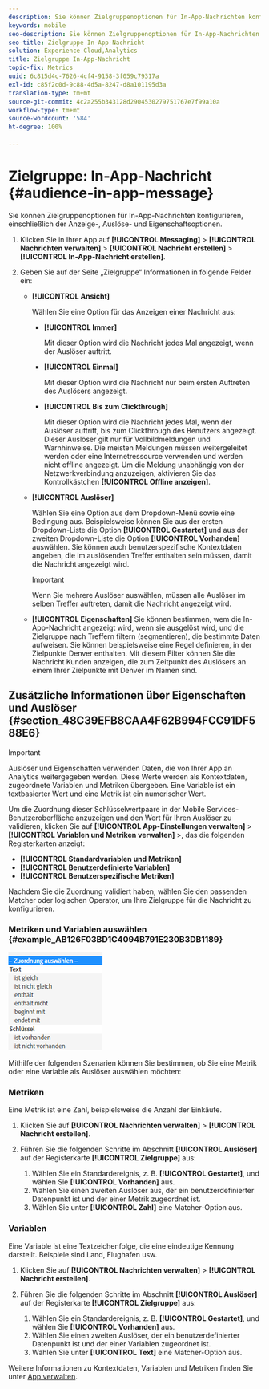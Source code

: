 ```yaml
---
description: Sie können Zielgruppenoptionen für In-App-Nachrichten konfigurieren, einschließlich der Anzeige-, Auslöse- und Eigenschaftsoptionen.
keywords: mobile
seo-description: Sie können Zielgruppenoptionen für In-App-Nachrichten konfigurieren, einschließlich der Anzeige-, Auslöse- und Eigenschaftsoptionen.
seo-title: Zielgruppe In-App-Nachricht
solution: Experience Cloud,Analytics
title: Zielgruppe In-App-Nachricht
topic-fix: Metrics
uuid: 6c815d4c-7626-4cf4-9158-3f059c79317a
exl-id: c85f2c0d-9c88-4d5a-8247-d8a101195d3a
translation-type: tm+mt
source-git-commit: 4c2a255b343128d2904530279751767e7f99a10a
workflow-type: tm+mt
source-wordcount: '584'
ht-degree: 100%

---
```


# Zielgruppe: In-App-Nachricht {#audience-in-app-message}

Sie können Zielgruppenoptionen für In-App-Nachrichten konfigurieren, einschließlich der Anzeige-, Auslöse- und Eigenschaftsoptionen.

1. Klicken Sie in Ihrer App auf **[!UICONTROL Messaging]** > **[!UICONTROL Nachrichten verwalten]** > **[!UICONTROL Nachricht erstellen]** > **[!UICONTROL In-App-Nachricht erstellen]**.
1. Geben Sie auf der Seite „Zielgruppe“ Informationen in folgende Felder ein:

   * **[!UICONTROL Ansicht]**

      Wählen Sie eine Option für das Anzeigen einer Nachricht aus:

      * **[!UICONTROL Immer]**

         Mit dieser Option wird die Nachricht jedes Mal angezeigt, wenn der Auslöser auftritt.

      * **[!UICONTROL Einmal]**

         Mit dieser Option wird die Nachricht nur beim ersten Auftreten des Auslösers angezeigt.

      * **[!UICONTROL Bis zum Clickthrough]**

         Mit dieser Option wird die Nachricht jedes Mal, wenn der Auslöser auftritt, bis zum Clickthrough des Benutzers angezeigt. Dieser Auslöser gilt nur für Vollbildmeldungen und Warnhinweise. Die meisten Meldungen müssen weitergeleitet werden oder eine Internetressource verwenden und werden nicht offline angezeigt. Um die Meldung unabhängig von der Netzwerkverbindung anzuzeigen, aktivieren Sie das Kontrollkästchen **[!UICONTROL Offline anzeigen]**.
   * **[!UICONTROL Auslöser]**

      Wählen Sie eine Option aus dem Dropdown-Menü sowie eine Bedingung aus. Beispielsweise können Sie aus der ersten Dropdown-Liste die Option **[!UICONTROL Gestartet]** und aus der zweiten Dropdown-Liste die Option **[!UICONTROL Vorhanden]** auswählen. Sie können auch benutzerspezifische Kontextdaten angeben, die im auslösenden Treffer enthalten sein müssen, damit die Nachricht angezeigt wird.

      >[!IMPORTANT]
      >
      >Wenn Sie mehrere Auslöser auswählen, müssen alle Auslöser im selben Treffer auftreten, damit die Nachricht angezeigt wird.

   * **[!UICONTROL Eigenschaften]**
Sie können bestimmen, wem die In-App-Nachricht angezeigt wird, wenn sie ausgelöst wird, und die Zielgruppe nach Treffern filtern (segmentieren), die bestimmte Daten aufweisen. Sie können beispielsweise eine Regel definieren, in der Zielpunkte Denver enthalten. Mit diesem Filter können Sie die Nachricht Kunden anzeigen, die zum Zeitpunkt des Auslösers an einem Ihrer Zielpunkte mit Denver im Namen sind.



## Zusätzliche Informationen über Eigenschaften und Auslöser {#section_48C39EFB8CAA4F62B994FCC91DF588E6}

>[!IMPORTANT]
>
>Auslöser und Eigenschaften verwenden Daten, die von Ihrer App an Analytics weitergegeben werden. Diese Werte werden als Kontextdaten, zugeordnete Variablen und Metriken übergeben. Eine Variable ist ein textbasierter Wert und eine Metrik ist ein numerischer Wert.

Um die Zuordnung dieser Schlüsselwertpaare in der Mobile Services-Benutzeroberfläche anzuzeigen und den Wert für Ihren Auslöser zu validieren, klicken Sie auf **[!UICONTROL App-Einstellungen verwalten]** > **[!UICONTROL Variablen und Metriken verwalten]** >, das die folgenden Registerkarten anzeigt:

* **[!UICONTROL Standardvariablen und Metriken]**
* **[!UICONTROL Benutzerdefinierte Variablen]**
* **[!UICONTROL Benutzerspezifische Metriken]**

Nachdem Sie die Zuordnung validiert haben, wählen Sie den passenden Matcher oder logischen Operator, um Ihre Zielgruppe für die Nachricht zu konfigurieren.

### Metriken und Variablen auswählen {#example_AB126F03BD1C4094B791E230B3DB1189}

![Auslöseoptionen](assets/custom_trigger_matcher_options.png)

Mithilfe der folgenden Szenarien können Sie bestimmen, ob Sie eine Metrik oder eine Variable als Auslöser auswählen möchten:

### Metriken

Eine Metrik ist eine Zahl, beispielsweise die Anzahl der Einkäufe.

1. Klicken Sie auf **[!UICONTROL Nachrichten verwalten]** > **[!UICONTROL Nachricht erstellen]**.
1. Führen Sie die folgenden Schritte im Abschnitt **[!UICONTROL Auslöser]** auf der Registerkarte **[!UICONTROL Zielgruppe]** aus:

   1. Wählen Sie ein Standardereignis, z. B. **[!UICONTROL Gestartet]**, und wählen Sie **[!UICONTROL Vorhanden]** aus.
   1. Wählen Sie einen zweiten Auslöser aus, der ein benutzerdefinierter Datenpunkt ist und der einer Metrik zugeordnet ist.
   1. Wählen Sie unter **[!UICONTROL Zahl]** eine Matcher-Option aus.

### Variablen

Eine Variable ist eine Textzeichenfolge, die eine eindeutige Kennung darstellt. Beispiele sind Land, Flughafen usw.

1. Klicken Sie auf **[!UICONTROL Nachrichten verwalten]** > **[!UICONTROL Nachricht erstellen]**.
1. Führen Sie die folgenden Schritte im Abschnitt **[!UICONTROL Auslöser]** auf der Registerkarte **[!UICONTROL Zielgruppe]** aus:

   1. Wählen Sie ein Standardereignis, z. B. **[!UICONTROL Gestartet]**, und wählen Sie **[!UICONTROL Vorhanden]** aus.
   1. Wählen Sie einen zweiten Auslöser, der ein benutzerdefinierter Datenpunkt ist und der einer Variablen zugeordnet ist.
   1. Wählen Sie unter **[!UICONTROL Text]** eine Matcher-Option aus.

Weitere Informationen zu Kontextdaten, Variablen und Metriken finden Sie unter [App verwalten](/help/using/manage-apps/manage-apps.md).

